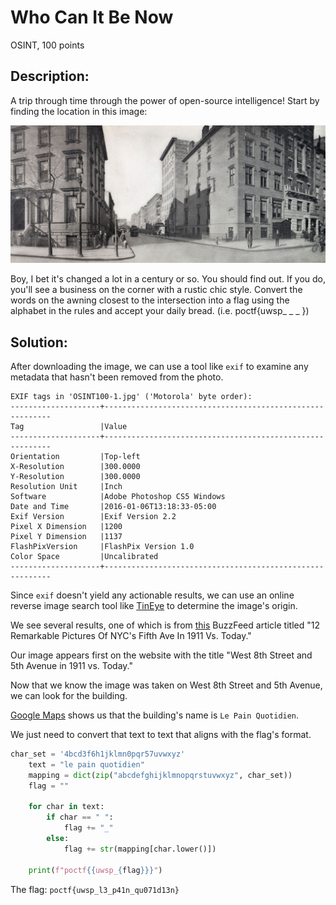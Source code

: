 # Who Can It Be Now
OSINT, 100 points

## Description:
A trip through time through the power of open-source intelligence! Start by finding the location in this image:

![Image](images/OSINT100-1.jpg)

Boy, I bet it's changed a lot in a century or so. You should find out. If you do, you'll see a business on the corner with a rustic chic style. Convert the words on the awning closest to the intersection into a flag using the alphabet in the rules and accept your daily bread. (i.e. poctf{uwsp_ _ _ })


## Solution:
After downloading the image, we can use a tool like ``exif`` to examine any metadata that hasn't been removed from the photo.

```console
EXIF tags in 'OSINT100-1.jpg' ('Motorola' byte order):
--------------------+----------------------------------------------------------
Tag                 |Value
--------------------+----------------------------------------------------------
Orientation         |Top-left
X-Resolution        |300.0000
Y-Resolution        |300.0000
Resolution Unit     |Inch
Software            |Adobe Photoshop CS5 Windows
Date and Time       |2016-01-06T13:18:33-05:00
Exif Version        |Exif Version 2.2
Pixel X Dimension   |1200
Pixel Y Dimension   |1137
FlashPixVersion     |FlashPix Version 1.0
Color Space         |Uncalibrated
--------------------+----------------------------------------------------------
```
Since `exif` doesn't yield any actionable results, we can use an online reverse image search tool like [TinEye](https://tineye.com/) to determine the image's origin.

We see several results, one of which is from [this](https://www.buzzfeed.com/gabrielsanchez/incredible-photos-of-nyc-100-years-ago-compared-to-today) BuzzFeed article titled "12 Remarkable Pictures Of NYC's Fifth Ave In 1911 Vs. Today." 

Our image appears first on the website with the title "West 8th Street and 5th Avenue in 1911 vs. Today."

Now that we know the image was taken on West 8th Street and 5th Avenue, we can look for the building. 

[Google Maps](https://www.google.com/maps/@40.732253,-73.9963624,3a,15y,-31.9h,90.21t/data=!3m7!1e1!3m5!1sWfmSs3bkyWWj7trpNop3tw!2e0!6shttps:%2F%2Fstreetviewpixels-pa.googleapis.com%2Fv1%2Fthumbnail%3Fcb_client%3Dmaps_sv.tactile%26w%3D900%26h%3D600%26pitch%3D-0.20528332999987242%26panoid%3DWfmSs3bkyWWj7trpNop3tw%26yaw%3D-31.901337225717697!7i16384!8i8192!5m1!1e1?entry=ttu&g_ep=EgoyMDI1MDEwMi4wIKXMDSoASAFQAw%3D%3D) shows us that the building's name is `Le Pain Quotidien`. 

We just need to convert that text to text that aligns with the flag's format. 

```python
char_set = '4bcd3f6h1jklmn0pqr57uvwxyz'
    text = "le pain quotidien"
    mapping = dict(zip("abcdefghijklmnopqrstuvwxyz", char_set))
    flag = ""

    for char in text:
        if char == " ":
            flag += "_"
        else:
            flag += str(mapping[char.lower()])
    
    print(f"poctf{{uwsp_{flag}}}")
```

The flag: ```poctf{uwsp_l3_p41n_qu071d13n}```